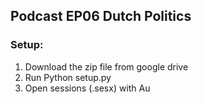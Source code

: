 ## Podcast EP06 Dutch Politics
### Setup:
1. Download the zip file from google drive
2. Run Python setup.py
3. Open sessions (.sesx) with Au
